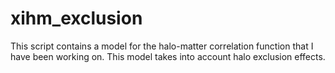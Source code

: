 # xihm_exclusion
This script contains a model for the halo-matter correlation function that I have been working on. This model takes into account halo exclusion effects.
